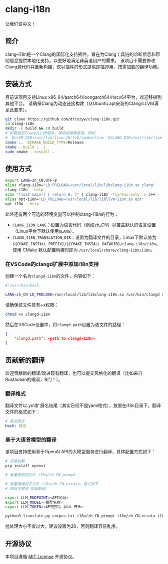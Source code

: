 # clang-i18n

让我们说中文！

## 简介

clang-i18n是一个Clang的国际化支持插件，旨在为Clang工具链的诊断信息和帮助信息提供本地化支持，以更好地满足非英语用户的需求。
该项目不需要修改Clang源代码并重新构建，仅以插件的形式提供即插即用，按需加载的翻译功能。

## 安装方式

目前该项目支持Linux x86_64/aarch64/loongarch64/riscv64平台，欢迎移植到其他平台。
请确保Clang为动态链接构建（从Ubuntu apt安装的Clang/LLVM满足此要求）。

```bash
git clone https://github.com/dtcxzyw/clang-i18n.git
cd clang-i18n
mkdir -p build && cd build
# 如需指定Clang/LLVM版本，请添加搜索路径，例如 
# -DLLVM_DIR=/usr/lib/llvm-20/lib/cmake/llvm -DCLANG_DIR=/usr/lib/llvm-20/lib/cmake/clang
cmake .. -DCMAKE_BUILD_TYPE=Release
cmake --build . -j
sudo cmake --install .
```

## 使用方式

```bash
export LANG=zh_CN.UTF-8
alias clang-i18n="LD_PRELOAD=/usr/local/lib/libclang-i18n.so clang"
clang-i18n --help
echo "float main() { return 0; }" | clang-i18n -fsyntax-only -x c++ -
alias opt-i18n="LD_PRELOAD=/usr/local/lib/libllvm-i18n.so opt"
opt-i18n --help
```

此外还有两个可选的环境变量可以控制clang-i18n的行为：
- `CLANG_I18N_LANG`：设置为语言代码（例如zh_CN）以覆盖默认的语言设置（Linux平台下默认使用`$LANG`）。
- `CLANG_I18N_TRANSLATION_DIR`：设置为翻译文件的目录，Linux下默认值为`${CMAKE_INSTALL_PREFIX}/${CMAKE_INSTALL_DATADIR}/clang-i18n/i18n`，使用 CMake 默认配置构建时即为 `/usr/local/share/clang-i18n/i18n`。

### 在VSCode的clangd扩展中添加i18n支持
创建一个名为`clangd-i18n`的文件，内容如下：

```bash
#!/usr/bin/bash

LANG=zh_CN LD_PRELOAD=/usr/local/lib/libclang-i18n.so /usr/bin/clangd $@
```
请确保该文件具有+x权限：

```bash
chmod +x clangd-i18n
```
然后在VSCode设置中，将`clangd.path`设置为该文件的路径：

```json
{
    "clangd.path": <path to clangd-i18n>
}
```

## 贡献新的翻译

欢迎贡献新的翻译/改进现有翻译，也可以提交风格化的翻译（比如来自Rustacean的嘲讽，R门！）。

### 翻译格式
翻译文件以.yml扩展名结尾（其实已经不是yaml格式），放置在i18n目录下。翻译文件的格式如下：

```yaml
# 英文原文
Hash: 译文
```

### 基于大语言模型的翻译
该项目支持使用基于OpenAI API的大模型服务进行翻译，具体配置方式如下：

```bash
# 安装依赖
pip install openai

# 准备提示词文件 i18n/zh_CN.prompt

# 准备错误纠正文件 i18n/zh_CN.errata，格式如下
# 错误关键词 错误翻译

export LLM_ENDPOINT=<API地址>
export LLM_MODEL=<模型名称>
export LLM_TOKEN=<API密钥，以sk-开头>

python3 translate.py corpus.txt i18n/zh_CN.prompt i18n/zh_CN.errata i18n/zh_CN.yml <批处理大小>
```

批处理大小不宜过大，建议设置为20，否则翻译容易乱序。

## 开源协议

本项目遵循 [MIT License](LICENSE) 开源协议。
